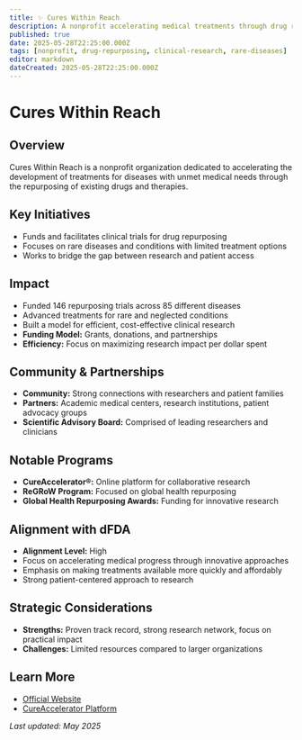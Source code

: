 ```yaml
---
title: ✨ Cures Within Reach
description: A nonprofit accelerating medical treatments through drug repurposing research
published: true
date: 2025-05-28T22:25:00.000Z
tags: [nonprofit, drug-repurposing, clinical-research, rare-diseases]
editor: markdown
dateCreated: 2025-05-28T22:25:00.000Z
---
```


# Cures Within Reach

## Overview

Cures Within Reach is a nonprofit organization dedicated to accelerating the development of treatments for diseases with unmet medical needs through the repurposing of existing drugs and therapies.

## Key Initiatives

- Funds and facilitates clinical trials for drug repurposing
- Focuses on rare diseases and conditions with limited treatment options
- Works to bridge the gap between research and patient access

## Impact

- Funded 146 repurposing trials across 85 different diseases
- Advanced treatments for rare and neglected conditions
- Built a model for efficient, cost-effective clinical research
- **Funding Model:** Grants, donations, and partnerships
- **Efficiency:** Focus on maximizing research impact per dollar spent

## Community & Partnerships

- **Community:** Strong connections with researchers and patient families
- **Partners:** Academic medical centers, research institutions, patient advocacy groups
- **Scientific Advisory Board:** Comprised of leading researchers and clinicians

## Notable Programs

- **CureAccelerator®:** Online platform for collaborative research
- **ReGRoW Program:** Focused on global health repurposing
- **Global Health Repurposing Awards:** Funding for innovative research

## Alignment with dFDA

- **Alignment Level:** High
- Focus on accelerating medical progress through innovative approaches
- Emphasis on making treatments available more quickly and affordably
- Strong patient-centered approach to research

## Strategic Considerations

- **Strengths:** Proven track record, strong research network, focus on practical impact
- **Challenges:** Limited resources compared to larger organizations

## Learn More

- [Official Website](https://www.cureswithinreach.org/)
- [CureAccelerator Platform](https://cureaccelerator.org/)

*Last updated: May 2025*
